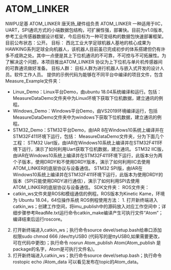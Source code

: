 # ATOM_LINKER
NWPU足基 ATOM_LINKER 唐天扬_硬件组负责
ATOM_LINKER 一种适用于IIC，UART，SPI通讯方式的小端数据包结构，可扩展性强，部署快。目前为v1.0版本,参考工业传感器数据设计框架，今后目标为一种可变结构的数据包快速部署框架。目前公布状态：公开。
目标：
西北工业大学足球机器人基地的核心成果为HAWKING系列足球全向机器人，该机器人目前虽已完成初步的体系搭建但仍有许多不成熟之处。其中一点便是其上下位机通讯的不可靠，不可控与不可拓展性。为了解决这个问题，本项目推出ATOM_LINKER 协议为上下位机与单片机传感器间的可靠通讯做好准备。
目标人群：
目标人群为进行机器人与嵌入式开发的设计人员。软件工作人员。
提供的示例代码为能够在不同平台中编译的项目文件，包含
Measure_Example文件夹：
- Linux_Demo：Linux平台Demo，由ubuntu 18.04系统编译和运行。包括：
MeasureDataDemo文件夹中为Linux环境下获取下位机数据，建立通讯的例程。
- Windows_Demo：Windows平台Demo，由VS2019环境编译运行，包括
MeasureDataDemo文件夹中为windows下获取下位机数据，建立通讯的例程。
- STM32_Demo：STM32平台Demo，由IAR 8在Windows10系统上编译并在STM32F411环境下运行，包括：
MeasureDataDemo文件夹，分为下面几个工程：
STM32 Uart版，由IAR在Windows10系统上编译并在STM32F411环境下运行，演示了如何利用Uart获取下位机数据，建立通讯。 
STM32 IIC版，由IAR在Windows10系统上编译并在STM32F411环境下运行，此版本分为两个子版本，使用DRDY和不使用DRDY版本，演示了如何利用IIC去使用ATOM_LINKER的底层协议与设备通信。 
STM32 SPI版，由IAR在Windows10系统上编译并在STM32F411环境下运行，此版本为使用DRDY的版本（SPI只能使用DRDY进行通信），演示了如何利用SPI去使用ATOM_LINKER的底层协议与设备通信。
SDK文件夹：
ROS文件夹：
- catkin_ws文件夹是ROS和模组通信的例程。ROS版本为Kinetic Kame，环境为 Ubuntu 18.04，64位操作系统 
 ROS例程使用方法： 1. 打开新终端进入catkin_ws；创建工作空间，将imu_publish中的源码放入对应工作空间中；详细步骤参考ReadMe.txt运行命令catkin_make编译产生可执行文件“Atom”；编译结束后运行roscore。
2. 打开新终端进入catkin_ws；执行命令source devel/setup.bash给串口添加权限sudo chmod 666 /dev/ttyUSB0 (代码写的是ttyUSB0,如果需要更改，可在代码中更改)；执行命令 rosrun Atom_publish Atom(Atom_publish 是package的名字，Atom是可执行文件名)。
3. 打开新终端进入catkin_ws；执行命令source devel/setup.bash；执行命令rostopic echo /Atom_data 可以看见发布在topic的Atom_data。

